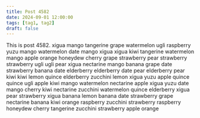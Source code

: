 ```yaml
---
title: Post 4582
date: 2024-09-01 12:00:00
tags: [tag1, tag2]
draft: false
---
```

This is post 4582.
xigua
mango
tangerine
grape
watermelon
ugli
raspberry
yuzu
mango
watermelon
date
mango
xigua
xigua
kiwi
tangerine
watermelon
mango
apple
orange
honeydew
cherry
grape
strawberry
pear
strawberry
strawberry
ugli
ugli
pear
xigua
nectarine
mango
banana
grape
date
strawberry
banana
date
elderberry
elderberry
date
pear
elderberry
pear
kiwi
kiwi
lemon
quince
elderberry
zucchini
lemon
xigua
yuzu
apple
quince
quince
ugli
apple
kiwi
mango
watermelon
nectarine
apple
xigua
yuzu
date
mango
cherry
kiwi
nectarine
zucchini
watermelon
quince
elderberry
xigua
pear
strawberry
xigua
banana
lemon
banana
date
strawberry
grape
nectarine
banana
kiwi
orange
raspberry
zucchini
strawberry
raspberry
honeydew
cherry
tangerine
zucchini
strawberry
apple
orange
